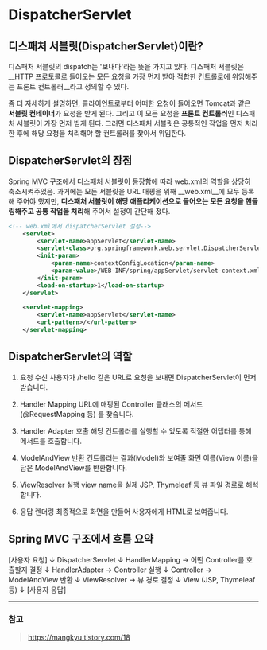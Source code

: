 # DispatcherServlet

## 디스패처 서블릿(DispatcherServlet)이란?

디스패처 서블릿의 dispatch는 '보내다'라는 뜻을 가지고 있다. 디스패처 서블릿은 __HTTP 프로토콜로 들어오는 모든 요청을 가장 먼저 받아 적합한 컨트롤로에 위임해주는 프론트 컨트롤러__라고 정의할 수 있다. 

좀 더 자세하게 설명하면, 클라이언트로부터 어떠한 요청이 들어오면 Tomcat과 같은 **서블릿 컨테이너**가 요청을 받게 된다. 그리고 이 모든 요청을 **프론트 컨트롤러**인 디스패처 서블릿이 가장 먼저 빋게 된다. 그러면 디스패처 서블릿은 공통적인 작업을 먼저 처리한 후에 해당 요청을 처리해야 할 컨트롤러를 찾아서 위임한다. 

## DispatcherServlet의 장점

Spring MVC 구조에서 디스패처 서블릿이 등장함에 따라 web.xml의 역할을 상당히 축소시켜주었음. 과거에는 모든 서블릿을 URL 매핑을 위해 __web.xml__에 모두 등록해 주어야 했지만, **디스패처 서블릿이 해당 애플리케이션으로 들어오는 모든 요청을 핸들링해주고 공통 작업을 처리**해 주어서 설정이 간단해 졌다.

``` xml
<!-- web.xml에서 dispatcherServlet 설정-->
	<servlet>
		<servlet-name>appServlet</servlet-name>
		<servlet-class>org.springframework.web.servlet.DispatcherServlet</servlet-class>
		<init-param>
			<param-name>contextConfigLocation</param-name>
			<param-value>/WEB-INF/spring/appServlet/servlet-context.xml</param-value>
		</init-param>
		<load-on-startup>1</load-on-startup>
	</servlet>
		
	<servlet-mapping>
		<servlet-name>appServlet</servlet-name>
		<url-pattern>/</url-pattern>
	</servlet-mapping>
```


## DispatcherServlet의 역할

1. 요청 수신
사용자가 /hello 같은 URL로 요청을 보내면 DispatcherServlet이 먼저 받습니다.

2. Handler Mapping
URL에 매핑된 Controller 클래스의 메서드(@RequestMapping 등) 를 찾습니다.

3. Handler Adapter 호출
해당 컨트롤러를 실행할 수 있도록 적절한 어댑터를 통해 메서드를 호출합니다.

4. ModelAndView 반환
컨트롤러는 결과(Model)와 보여줄 화면 이름(View 이름)을 담은 ModelAndView를 반환합니다.

5. ViewResolver 실행
view name을 실제 JSP, Thymeleaf 등 뷰 파일 경로로 해석합니다.

6. 응답 렌더링
최종적으로 화면을 만들어 사용자에게 HTML로 보여줍니다.

## Spring MVC 구조에서 흐름 요약

[사용자 요청]
      ↓
DispatcherServlet
      ↓
HandlerMapping → 어떤 Controller를 호출할지 결정
      ↓
HandlerAdapter → Controller 실행
      ↓
Controller → ModelAndView 반환
      ↓
ViewResolver → 뷰 경로 결정
      ↓
View (JSP, Thymeleaf 등)
      ↓
[사용자 응답]

* * *

### 참고 
> https://mangkyu.tistory.com/18
